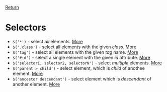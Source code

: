 <!-- markdownlint-disable MD041-->
[Return](../)

# Selectors

* `$('*')` - select _all_ elements. [More](?all/)
* `$('.class')` - select all elements with the given _class_. [More](?class/)
* `$('tag')` - select all elements with the given _tag_ name. [More](?tag/)
* `$('#id')` - select a single element with the given _id_ attribute. [More](?id/)
* `$('selector1, selector2, selectorN')` - select _multiple_ elements. [More](?multi/)
* `$('parent > child')` - select element, which is _child_ of anothee element. [More](?child/)
* `$('ancestor descendant')` - select element which is _descendant_ of another element. [More](?desc/)
